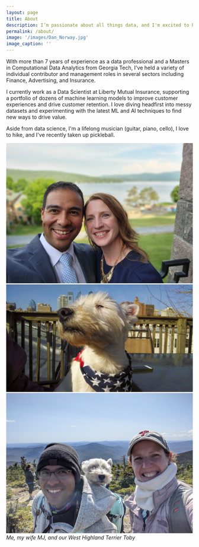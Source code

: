 ```yaml
---
layout: page
title: About
description: I’m passionate about all things data, and I'm excited to highlight some projects in the world of data science, machine learning, and AI on this site.
permalink: /about/
image: '/images/Dan_Norway.jpg'
image_caption: ''
---
```


With more than 7 years of experience as a data professional and a Masters in Computational Data Analytics from Georgia Tech, I've held a variety of individual contributor and management roles in several sectors including Finance, Advertising, and Insurance.

I currently work as a Data Scientist at Liberty Mutual Insurance, supporting a portfolio of dozens of machine learning models to improve customer experiences and drive customer retention. I love diving headfirst into messy datasets and experimenting with the latest ML and AI techniques to find new ways to drive value.

Aside from data science, I'm a lifelong musician (guitar, piano, cello), I love to hike, and I've recently taken up pickleball.

<div class="gallery-box">
  <div class="gallery">
    <img src="/images/dan_mj_wedding.jpg" loading="lazy">
    <img src="/images/Toby3.jpg" loading="lazy">
    <img src="/images/dan_mj_toby_mountain.jpg" loading="lazy">
  </div>
  <em>Me, my wife MJ, and our West Highland Terrier Toby</em>
</div>